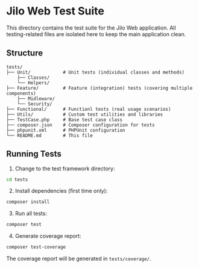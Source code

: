 # Jilo Web Test Suite

This directory contains the test suite for the Jilo Web application. All testing-related files are isolated here to keep the main application clean.

## Structure

```
tests/
├── Unit/            # Unit tests (individual classes and methods)
    ├── Classes/
    └── Helpers/
├── Feature/         # Feature (integration) tests (covering multiple components)
    ├── Midleware/
    └── Security/
├── Functional/      # Functionl tests (real usage scenarios)
├── Utils/           # Custom test utilities and libraries
├── TestCase.php     # Base test case class
├── composer.json    # Composer configuration for tests
├── phpunit.xml      # PHPUnit configuration
└── README.md        # This file
```

## Running Tests

1. Change to the test framework directory:
```bash
cd tests
```

2. Install dependencies (first time only):
```bash
composer install
```

3. Run all tests:
```bash
composer test
```

4. Generate coverage report:
```bash
composer test-coverage
```

The coverage report will be generated in `tests/coverage/`.
